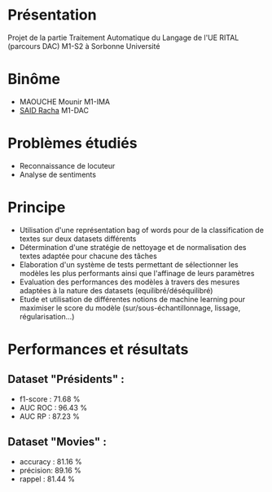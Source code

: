 # Présentation
Projet de la partie Traitement Automatique du Langage de l'UE RITAL (parcours DAC) M1-S2 à Sorbonne Université 

# Binôme
- MAOUCHE Mounir M1-IMA
- [SAID Racha](https://github.com/said-racha) M1-DAC

# Problèmes étudiés
- Reconnaissance de locuteur
- Analyse de sentiments

# Principe
- Utilisation d'une représentation bag of words pour de la classification de textes sur deux datasets différents
- Détermination d'une stratégie de nettoyage et de normalisation des textes adaptée pour chacune des tâches
- Elaboration d'un système de tests permettant de sélectionner les modèles les plus performants ainsi que l'affinage de leurs paramètres
- Evaluation des performances des modèles à travers des mesures adaptées à la nature des datasets (equilibré/déséquilibré)
- Etude et utilisation de différentes notions de machine learning pour maximiser le score du modèle (sur/sous-échantillonnage, lissage, régularisation...)

# Performances et résultats
## Dataset "Présidents" : 
- f1-score : 71.68 %
- AUC ROC : 96.43 %
- AUC RP : 87.23 %

## Dataset "Movies" :
- accuracy : 81.16 % 
- précision: 89.16 %
- rappel : 81.44 %
